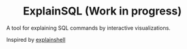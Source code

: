 # <div align="center">**ExplainSQL (Work in progress)**</div>

A tool for explaining SQL commands by interactive visualizations.

Inspired by [explainshell](https://explainshell.com/)